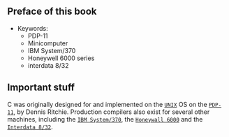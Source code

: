 ## Preface of this book 

- Keywords:
    - PDP-11
    - Minicomputer
    - IBM System/370
    - Honeywell 6000 series
    - interdata 8/32

## Important stuff
C was originally designed for and implemented on the [`UNIX`](../research/unix/README.md) OS on the [`PDP-11`](./PDP-11/pdp-11.md), by Dennis Ritchie.
Production compilers also exist for several other machines, including the [`IBM System/370`](./IBM-system-370/IBM-system-370.md), the [`Honeywall 6000`](./honeywall-600/honeywall-6000.md) and the [`Interdata 8/32`](./interdata-8-32/interdata-8-32.md).